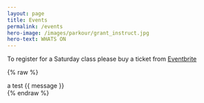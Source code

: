 ```yaml
---
layout: page
title: Events
permalink: /events
hero-image: /images/parkour/grant_instruct.jpg
hero-text: WHATS ON
---
```


To register for a Saturday class please buy a ticket from [Eventbrite](https://www.eventbrite.com.au/o/perth-parkour-inc-8630642536)

{% raw %}
<div>
<div v-cloak id="events">
    a test {{ message }}
</div>
<script>
document.onreadystatechange = function () {
    if (document.readyState == 'complete') {
        $.get("https://zpnv41w9qb.execute-api.ap-southeast-2.amazonaws.com/prod/ppkevents", function(data) {
            window.app = new Vue({
                el: '#events',
                data: {
                    message: 'Hello Vue!',
                    events: data.events
                }
            });
        })
    }
};
</script>
</div>
{% endraw %}